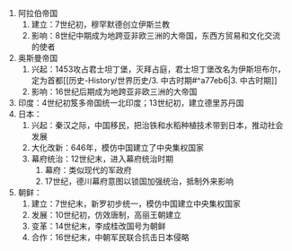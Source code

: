 1. 阿拉伯帝国
	1. 建立：7世纪初，穆罕默德创立伊斯兰教
	2. 影响：8世纪中期成为地跨亚非欧三洲的大帝国，东西方贸易和文化交流的使者
2. 奥斯曼帝国
	1. 兴起：1453攻占君士坦丁堡，灭拜占庭，君士坦丁堡改名为伊斯坦布尔，定为首都[[历史-History/世界历史/3. 中古时期#^a77eb6|3. 中古时期]]
	2. 影响：16世纪后期成为地跨亚非欧三洲的大帝国
3. 印度：4世纪初笈多帝国统一北印度；13世纪初，建立德里苏丹国
4. 日本：
	1. 兴起：秦汉之际，中国移民，把治铁和水稻种植技术带到日本，推动社会发展
	2. 大化改新：646年，模仿中国建立了中央集权国家
	3. 幕府统治：12世纪末，进入幕府统治时期
		1. 幕府：类似现代的军政府
		2. 17世纪，德川幕府意图以锁国加强统治，抵制外来影响
5. 朝鲜：
	1. 建立：7世纪末，新罗初步统一，模仿中国建立中央集权国家
	2. 发展：10世纪初，仿效唐制，高丽王朝建立
	3. 变革：14世纪末，李成桂改国号为朝鲜
	4. 合作：16世纪末，中朝军民联合抗击日本侵略